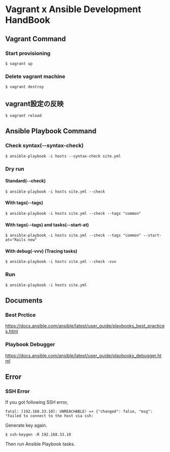 # Vagrant x Ansible Development HandBook

## Vagrant Command
### Start provisioning
```
$ vagrant up
```

### Delete vagrant machine
```
$ vagrant destroy
```

## vagrant設定の反映
```
$ vagrant reload
```

## Ansible Playbook Command
### Check syntax(--syntax-check)
```
$ ansible-playbook -i hosts --syntax-check site.yml
```

### Dry run
#### Standard(--check)
```
$ ansible-playbook -i hosts site.yml --check
```

#### With tags(--tags)
```
$ ansible-playbook -i hosts site.yml --check --tags "common"
```

#### With tags(--tags) and tasks(--start-at)
```
$ ansible-playbook -i hosts site.yml --check --tags "common" --start-at="Rails new"
```

#### With debug(-vvv) (Tracing tasks)
```
$ ansible-playbook -i hosts site.yml --check -vvv
```

### Run
```
$ ansible-playbook -i hosts site.yml
```

## Documents
### Best Prctice
https://docs.ansible.com/ansible/latest/user_guide/playbooks_best_practices.html

### Playbook Debugger
https://docs.ansible.com/ansible/latest/user_guide/playbooks_debugger.html

## Error
### SSH Error
If you got following SSH error,
```
fatal: [192.168.33.10]: UNREACHABLE! => {"changed": false, "msg": "Failed to connect to the host via ssh:
```

Generate key again.
```
$ ssh-keygen -R 192.168.33.10
```

Then run Ansible Playbook tasks.
